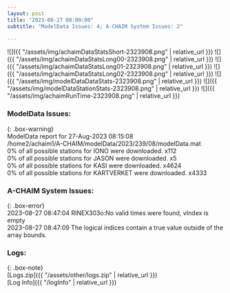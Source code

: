 ```yaml
---
layout: post
title: "2023-08-27 08:00:00"
subtitle: "ModelData Issues: 4; A-CHAIM System Issues: 2"

---
```


![]({{ "/assets/img/achaimDataStatsShort-2323908.png" | relative_url }})
![]({{ "/assets/img/achaimDataStatsLong00-2323908.png" | relative_url }})
![]({{ "/assets/img/achaimDataStatsLong01-2323908.png" | relative_url }})
![]({{ "/assets/img/achaimDataStatsLong02-2323908.png" | relative_url }})
![]({{ "/assets/img/modelDataDataStats-2323908.png" | relative_url }})
![]({{ "/assets/img/modelDataStationStats-2323908.png" | relative_url }})
![]({{ "/assets/img/achaimRunTime-2323908.png" | relative_url }})


### ModelData Issues:  
  
{: .box-warning}  
 ModelData report for 27-Aug-2023 08:15:08   
 /home2/achaim1/A-CHAIM/modelData/2023/239/08/modelData.mat   
 0% of all possible stations for IONO were downloaded. x112   
 0% of all possible stations for JASON were downloaded. x5   
 0% of all possible stations for KASI were downloaded. x4624   
 0% of all possible stations for KARTVERKET were downloaded. x4333   
  
### A-CHAIM System Issues:  
  
{: .box-error}  
2023-08-27 08:47:04 RINEX303o:No valid times were found, vIndex is empty  
2023-08-27 08:47:09 The logical indices contain a true value outside of the array bounds.  

### Logs:  
  
{: .box-note}  
[Logs.zip]({{ "/assets/other/logs.zip" | relative_url }})  
[Log Info]({{ "/logInfo" | relative_url }})  

